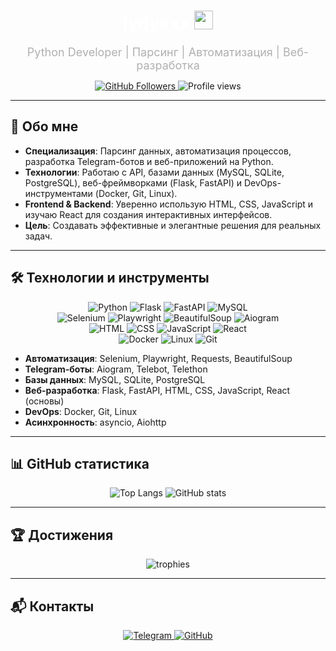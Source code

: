 

<h1 align="center">
  <span style="color: #ffffff;">lydyxxx</span> 
  <img src="https://media.giphy.com/media/hvRJCLFzcasrR4ia7z/giphy.gif" width="30px"/>
</h1>

<p align="center">
  <span style="color: #b0b0b0; font-size: 18px;">
    Python Developer | Парсинг | Автоматизация | Веб-разработка
  </span>
</p>

<p align="center">
  <a href="https://github.com/lydyxxx" target="_blank">
    <img src="https://img.shields.io/github/followers/lydyxxx?style=for-the-badge&label=Follow&logo=github&color=1a1a1a" alt="GitHub Followers"/>
  </a>
  <img src="https://komarev.com/ghpvc/?username=lydyxxx&color=1a1a1a&style=for-the-badge" alt="Profile views"/>
</p>

---

## 🚀 Обо мне

- **Специализация**: Парсинг данных, автоматизация процессов, разработка Telegram-ботов и веб-приложений на Python.
- **Технологии**: Работаю с API, базами данных (MySQL, SQLite, PostgreSQL), веб-фреймворками (Flask, FastAPI) и DevOps-инструментами (Docker, Git, Linux).
- **Frontend & Backend**: Уверенно использую HTML, CSS, JavaScript и изучаю React для создания интерактивных интерфейсов.
- **Цель**: Создавать эффективные и элегантные решения для реальных задач.

---

## 🛠 Технологии и инструменты

<p align="center">
  <img src="https://img.shields.io/badge/Python-3776AB?style=flat-square&logo=python&logoColor=white&color=1a1a1a" alt="Python"/>
  <img src="https://img.shields.io/badge/Flask-000000?style=flat-square&logo=flask&logoColor=white&color=1a1a1a" alt="Flask"/>
  <img src="https://img.shields.io/badge/FastAPI-009688?style=flat-square&logo=fastapi&logoColor=white&color=1a1a1a" alt="FastAPI"/>
  <img src="https://img.shields.io/badge/MySQL-4479A1?style=flat-square&logo=mysql&logoColor=white&color=1a1a1a" alt="MySQL"/>
  <br>
  <img src="https://img.shields.io/badge/Selenium-43B02A?style=flat-square&logo=selenium&logoColor=white&color=1a1a1a" alt="Selenium"/>
  <img src="https://img.shields.io/badge/Playwright-2EAD33?style=flat-square&logo=Playwright&logoColor=white&color=1a1a1a" alt="Playwright"/>
  <img src="https://img.shields.io/badge/BeautifulSoup-00AC6B?style=flat-square&logo=BeautifulSoup&logoColor=white&color=1a1a1a" alt="BeautifulSoup"/>
  <img src="https://img.shields.io/badge/Aiogram-2CA5E0?style=flat-square&logo=telegram&logoColor=white&color=1a1a1a" alt="Aiogram"/>
  <br>
  <img src="https://img.shields.io/badge/HTML5-E34F26?style=flat-square&logo=html5&logoColor=white&color=1a1a1a" alt="HTML"/>
  <img src="https://img.shields.io/badge/CSS3-1572B6?style=flat-square&logo=css3&logoColor=white&color=1a1a1a" alt="CSS"/>
  <img src="https://img.shields.io/badge/JavaScript-F7DF1E?style=flat-square&logo=javascript&logoColor=black&color=1a1a1a" alt="JavaScript"/>
  <img src="https://img.shields.io/badge/React-61DAFB?style=flat-square&logo=react&logoColor=black&color=1a1a1a" alt="React"/>
  <br>
  <img src="https://img.shields.io/badge/Docker-2496ED?style=flat-square&logo=docker&logoColor=white&color=1a1a1a" alt="Docker"/>
  <img src="https://img.shields.io/badge/Linux-FCC624?style=flat-square&logo=linux&logoColor=black&color=1a1a1a" alt="Linux"/>
  <img src="https://img.shields.io/badge/Git-F05032?style=flat-square&logo=git&logoColor=white&color=1a1a1a" alt="Git"/>
</p>

- **Автоматизация**: Selenium, Playwright, Requests, BeautifulSoup
- **Telegram-боты**: Aiogram, Telebot, Telethon
- **Базы данных**: MySQL, SQLite, PostgreSQL
- **Веб-разработка**: Flask, FastAPI, HTML, CSS, JavaScript, React (основы)
- **DevOps**: Docker, Git, Linux
- **Асинхронность**: asyncio, Aiohttp

---

## 📊 GitHub статистика

<p align="center">
  <img src="https://github-readme-stats.vercel.app/api/top-langs/?username=lydyxxx&layout=compact&hide_border=true&title_color=FFAE00&text_color=b0b0b0&bg_color=1a1a1a" alt="Top Langs"/>
  <img src="https://github-readme-stats.vercel.app/api?username=lydyxxx&show_icons=true&theme=transparent&hide_border=true&count_private=true&title_color=FFAE00&text_color=b0b0b0&bg_color=1a1a1a" alt="GitHub stats"/>
</p>

---

## 🏆 Достижения

<p align="center">
  <img src="https://github-profile-trophy.vercel.app/?username=lydyxxx&theme=onedark&column=4&margin-w=15&margin-h=15" alt="trophies"/>
</p>

---

## 📬 Контакты

<p align="center">
  <a href="https://t.me/lydyxxx" target="_blank">
    <img src="https://img.shields.io/badge/Telegram-2CA5E0?style=flat-square&logo=telegram&logoColor=white&color=1a1a1a" alt="Telegram"/>
  </a>
  <a href="https://github.com/lydyxxx" target="_blank">
    <img src="https://img.shields.io/badge/GitHub-181717?style=flat-square&logo=github&logoColor=white&color=1a1a1a" alt="GitHub"/>
  </a>
</p>
